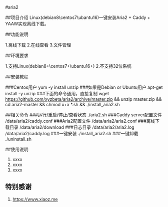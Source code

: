 #aria2

##项目介绍
Linux(debian8\centos7\ubantu16)一键安装Aria2 + Caddy + YAAW实现离线下载。

##功能说明

1.离线下载
2.在线查看
3.文件管理
 
##环境要求

1.支持Linux(debian8+\centos7+\ubantu16+)
2.不支持32位系统


##安装教程

###Centos用户
 yum -y install unzip
###如果是Debian or Ubuntu用户
 apt-get install -y unzip
###下面的命令通用，直接复制
 wget https://github.com/xyzbeta/aria2/archive/master.zip && unzip master.zip && cd aria2-master && chmod u+x *.sh && ./install_aria2.sh

##相关命令
###运行/重启/停止/查看状态
 ./aria2.sh
###Caddy server配置文件
 /data/aria2/caddy.conf
###Aria2配置文件
 /data/aria2/aria2.conf
###离线下载目录
 /data/aria2/download
###日志目录
 /data/aria2/aria2.log
 /data/aria2/caddy.log
###一键安装
 ./install_aria2.sh
###一键卸载
./uninstall.sh

##使用说明

1. xxxx
2. xxxx
3. xxxx

## 特别感谢

1. https://www.xiaoz.me
